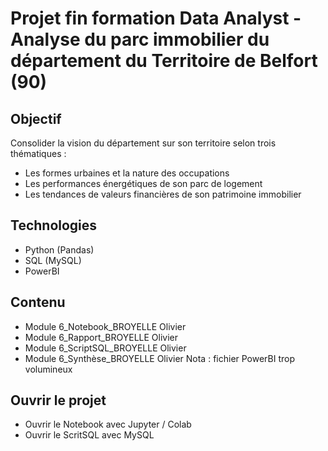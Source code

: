 # Projet fin formation Data Analyst - Analyse du parc immobilier du département du Territoire de Belfort (90)

## Objectif 
Consolider la vision du département sur son territoire selon trois thématiques : 
- Les formes urbaines et la nature des occupations
- Les performances énergétiques de son parc de logement
- Les tendances de valeurs financières de son patrimoine immobilier

## Technologies
- Python (Pandas)
- SQL (MySQL)
- PowerBI

## Contenu
- Module 6_Notebook_BROYELLE Olivier
- Module 6_Rapport_BROYELLE Olivier
- Module 6_ScriptSQL_BROYELLE Olivier
- Module 6_Synthèse_BROYELLE Olivier
Nota : fichier PowerBI trop volumineux

## Ouvrir le projet
- Ouvrir le Notebook avec Jupyter / Colab
- Ouvrir le ScritSQL avec MySQL
